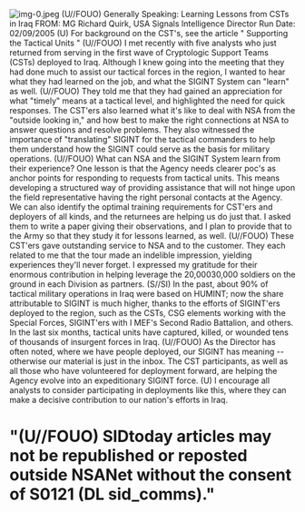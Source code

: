 ![img-0.jpeg](img-0.jpeg)
(U//FOUO) Generally Speaking: Learning Lessons from CSTs in Iraq
FROM: MG Richard Quirk, USA
Signals Intelligence Director
Run Date: 02/09/2005
(U) For background on the CST's, see the article " Supporting the Tactical Units "
(U//FOUO) I met recently with five analysts who just returned from serving in the first wave of Cryptologic Support Teams (CSTs) deployed to Iraq. Although I knew going into the meeting that they had done much to assist our tactical forces in the region, I wanted to hear what they had learned on the job, and what the SIGINT System can "learn" as well.
(U//FOUO) They told me that they had gained an appreciation for what "timely" means at a tactical level, and highlighted the need for quick responses. The CST'ers also learned what it's like to deal with NSA from the "outside looking in," and how best to make the right connections at NSA to answer questions and resolve problems. They also witnessed the importance of "translating" SIGINT for the tactical commanders to help them understand how the SIGINT could serve as the basis for military operations.
(U//FOUO) What can NSA and the SIGINT System learn from their experience? One lesson is that the Agency needs clearer poc's as anchor points for responding to requests from tactical units. This means developing a structured way of providing assistance that will not hinge upon the field representative having the right personal contacts at the Agency. We can also identify the optimal training requirements for CST'ers and deployers of all kinds, and the returnees are helping us do just that. I asked them to write a paper giving their observations, and I plan to provide that to the Army so that they study it for lessons learned, as well.
(U//FOUO) These CST'ers gave outstanding service to NSA and to the customer. They each related to me that the tour made an indelible impression, yielding experiences they'll never forget. I expressed my gratitude for their enormous contribution in helping leverage the 20,00030,000 soldiers on the ground in each Division as partners.
(S//SI) In the past, about 90\% of tactical military operations in Iraq were based on HUMINT; now the share attributable to SIGINT is much higher, thanks to the efforts of SIGINT'ers deployed to the region, such as the CSTs, CSG elements working with the Special Forces, SIGINT'ers with I MEF's Second Radio Battalion, and others. In the last six months, tactical units have captured, killed, or wounded tens of thousands of insurgent forces in Iraq.
(U//FOUO) As the Director has often noted, where we have people deployed, our SIGINT has meaning -- otherwise our material is just in the inbox. The CST participants, as well as all those who have volunteered for deployment forward, are helping the Agency evolve into an expeditionary SIGINT force.
(U) I encourage all analysts to consider participating in deployments like this, where they can make a decisive contribution to our nation's efforts in Iraq.

# "(U//FOUO) SIDtoday articles may not be republished or reposted outside NSANet without the consent of S0121 (DL sid_comms)."
